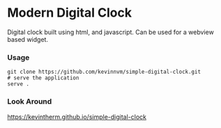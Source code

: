 # Modern Digital Clock

Digital clock built using html, and javascript. Can be used for a webview based widget.

### Usage

```
git clone https://github.com/kevinnvm/simple-digital-clock.git
# serve the application
serve .
```

### Look Around

https://kevintherm.github.io/simple-digital-clock
